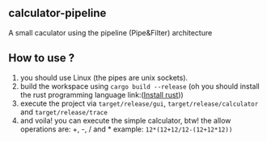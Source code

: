 ## calculator-pipeline
A small caculator using the pipeline (Pipe&amp;Filter) architecture

## How to use ?
1. you should use Linux (the pipes are unix sockets).
2. build the workspace using `cargo build --release` (oh you should install the rust programming language link:([Install rust](https://www.rust-lang.org/tools/install)))
3. execute the project via `target/release/gui`, `target/release/calculator` and `target/release/trace`
4. and voila! you can execute the simple calculator, btw! the allow operations are: +, -, / and *
example: `12*(12+12/12-(12+12*12))`
